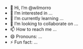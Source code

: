 - 👋 Hi, I’m @wilmorro
- 👀 I’m interested in ...
- 🌱 I’m currently learning ...
- 💞️ I’m looking to collaborate on ...
- 📫 How to reach me ...
- 😄 Pronouns: ...
- ⚡ Fun fact: ...

<!---
wilmorro/wilmorro is a ✨ special ✨ repository because its `README.md` (this file) appears on your GitHub profile.
You can click the Preview link to take a look at your changes.
--->
